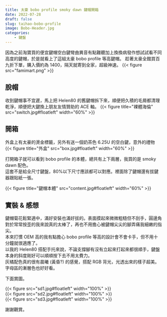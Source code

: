 ```yaml
---
title: 太豪 bobo profile smoky dawn 鍵帽開箱
date: 2022-07-28
draft: false
slug: taihao-bobo-profile
image: Bobo-Header.jpg
categories:
    - 鍵盤
---
```


因為之前淘寶買的便宜鍵帽空白鍵彎曲異音有點難聽加上換換病發作想試試看不同高度的鍵帽，於是就看上了這組太豪 bobo profile 等高鍵帽。
趁著太豪全館買百九折下單，購入價約為 1400，隔天就寄到全家，超級神速。
{{< figure src="famimart.png" >}}

## 脫帽

收到鍵帽事不宜遲，馬上把 Helen80 的舊鍵帽拆下來，順便把久積的毛屑都清理乾淨，順便把大鍵換上朋友友情贊助的 ACE 軸。
{{< figure title="裸體海倫" src="switch.jpg#floatleft" width="60%" >}}

## 開箱

外盒上有太豪的燙金標籤，另外有送一個奶茶色 6.25U 的空白鍵，意外的禮物  
{{< figure title="外盒" src="box.jpg#floatleft" width="60%" >}}

打開箱子就可以看到 bobo profile 的本體，總共有上下兩層，我買的是 smoky dawn 配色。  
這套不是給全尺寸鍵盤，80%以下尺寸應該都可以對應。裡面除了鍵帽還有拔鍵器跟貼紙一張。

{{< figure title="鍵帽本體" src="content.jpg#floatleft" width="60%" >}}

## 實裝 & 感想

鍵帽菊花鬆緊適中，滿好安裝也滿好拔的。表面摸起來微微粗糙但不刮手，圓邊角對於常常按歪的我來說真的太棒了，再也不用擔心被鍵帽尖尖的腳弄痛我細嫩的指尖。  
本來打慣 OEM 高的我有點擔心 bobo profile 等高的設計會不會卡手，但不用十分鐘就很適應了。  
以我的 Helen80 搭配手托來說，不論支撐腳有沒有立起來打起來都很順手，鍵盤本身的斜度剛好可以順順按下去不用太費力。  
灰橘配色真的很有晨曦 (黃昏?) 的感覺，搭配 RGB 背光，光透出來的樣子超美。字母區的漸層色也好好看。

下面賞圖。

{{< figure src="sd1.jpg#floatleft" width="100%" >}}  
{{< figure src="sd2.jpg#floatleft" width="100%" >}}  
{{< figure src="sd3.jpg#floatleft" width="100%" >}}

謝謝觀賞。
